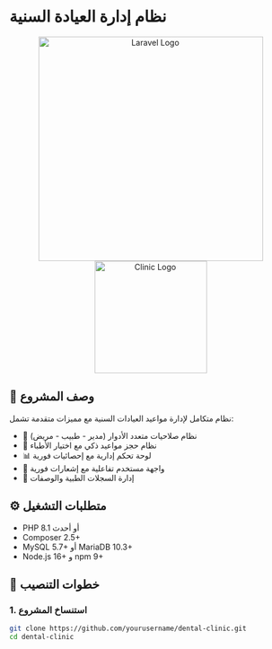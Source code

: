 # نظام إدارة العيادة السنية

<p align="center">
  <img src="https://raw.githubusercontent.com/laravel/art/master/logo-lockup/5%20SVG/2%20CMYK/1%20Full%20Color/laravel-logolockup-cmyk-red.svg" width="400" alt="Laravel Logo">
  <br>
  <img src="![image](https://github.com/user-attachments/assets/877153ea-c0f3-4c05-be57-fe4ec2e24af2)
" width="200" alt="Clinic Logo">
</p>

## 📝 وصف المشروع
نظام متكامل لإدارة مواعيد العيادات السنية مع مميزات متقدمة تشمل:
- 🔐 نظام صلاحيات متعدد الأدوار (مدير - طبيب - مريض)
- 📅 نظام حجز مواعيد ذكي مع اختيار الأطباء
- 📊 لوحة تحكم إدارية مع إحصائيات فورية
- 📱 واجهة مستخدم تفاعلية مع إشعارات فورية
- 📑 إدارة السجلات الطبية والوصفات

## ⚙️ متطلبات التشغيل
- PHP 8.1 أو أحدث
- Composer 2.5+
- MySQL 5.7+ أو MariaDB 10.3+
- Node.js 16+ و npm 9+

## 🚀 خطوات التنصيب

### 1. استنساخ المشروع
```bash
git clone https://github.com/yourusername/dental-clinic.git
cd dental-clinic
